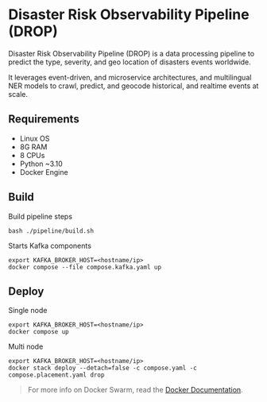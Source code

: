 # Disaster Risk Observability Pipeline (DROP)

Disaster Risk Observability Pipeline (DROP) is a data processing pipeline 
to predict the type, severity, and geo location of disasters events worldwide.

It leverages event-driven, and microservice architectures, and multilingual NER 
models to crawl, predict, and geocode historical, and realtime events at scale.

## Requirements

- Linux OS
- 8G RAM
- 8 CPUs
- Python ~3.10
- Docker Engine

## Build

Build pipeline steps

```shell
bash ./pipeline/build.sh
```

Starts Kafka components

```shell
export KAFKA_BROKER_HOST=<hostname/ip>
docker compose --file compose.kafka.yaml up
```

## Deploy

Single node

```shell
export KAFKA_BROKER_HOST=<hostname/ip>
docker compose up
```

Multi node

```shell
export KAFKA_BROKER_HOST=<hostname/ip>
docker stack deploy --detach=false -c compose.yaml -c compose.placement.yaml drop
```

> For more info on Docker Swarm, read the [Docker Documentation](https://docs.docker.com/engine/swarm/).
